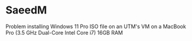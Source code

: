 # SaeedM
Problem installing Windows 11 Pro ISO file on an UTM's VM on a MacBook Pro (3.5 GHz Dual-Core Intel Core i7) 16GB RAM
